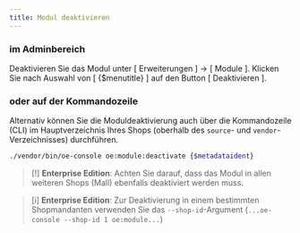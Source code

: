 ```yaml
---
title: Modul deaktivieren
---
```


### **im Adminbereich**

Deaktivieren Sie das Modul unter [ Erweiterungen ] -> [ Module ]. Klicken Sie nach Auswahl von [ {$menutitle} ] auf den Button [ Deaktivieren ].

### **oder auf der Kommandozeile**

Alternativ können Sie die Moduldeaktivierung auch über die Kommandozeile (CLI) im Hauptverzeichnis Ihres Shops (oberhalb des `source`- und `vendor`-Verzeichnisses) durchführen.

```bash
./vendor/bin/oe-console oe:module:deactivate {$metadataident}
```

> [!] **Enterprise Edition**: Achten Sie darauf, dass das Modul in allen weiteren Shops (Mall) ebenfalls deaktiviert werden muss.

> [i] **Enterprise Edition**: Zur Deaktivierung in einem bestimmten Shopmandanten verwenden Sie das `--shop-id`-Argument (`...oe-console --shop-id 1 oe:module...`)
